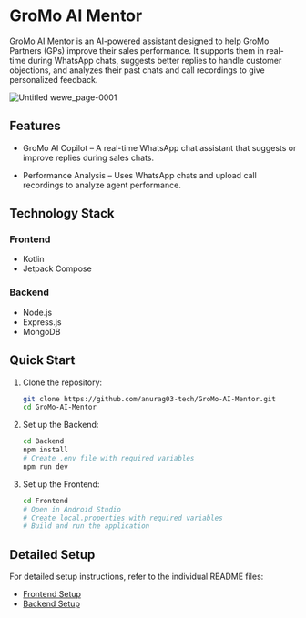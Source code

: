 # GroMo AI Mentor

GroMo AI Mentor is an AI-powered assistant designed to help GroMo Partners (GPs) improve their sales performance. It supports them in real-time during WhatsApp chats, suggests better replies to handle customer objections, and analyzes their past chats and call recordings to give personalized feedback.

![Untitled wewe_page-0001](https://github.com/user-attachments/assets/b1b66068-e532-42a6-acdd-fc0df1a79876)

## Features

- GroMo AI Copilot – A real-time WhatsApp chat assistant that suggests or improve replies during sales chats.

- Performance Analysis – Uses WhatsApp chats and upload call recordings to analyze agent performance.

## Technology Stack

### Frontend

- Kotlin
- Jetpack Compose

### Backend

- Node.js
- Express.js
- MongoDB

## Quick Start

1. Clone the repository:

   ```bash
   git clone https://github.com/anurag03-tech/GroMo-AI-Mentor.git
   cd GroMo-AI-Mentor
   ```

2. Set up the Backend:

   ```bash
   cd Backend
   npm install
   # Create .env file with required variables
   npm run dev
   ```

3. Set up the Frontend:
   ```bash
   cd Frontend
   # Open in Android Studio
   # Create local.properties with required variables
   # Build and run the application
   ```

## Detailed Setup

For detailed setup instructions, refer to the individual README files:

- [Frontend Setup](Frontend/README.md)
- [Backend Setup](Backend/README.md)

